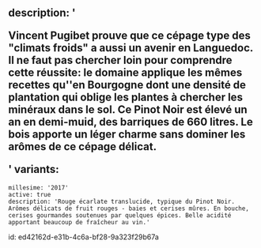 description: '<p>Vincent Pugibet prouve que ce cépage type des "climats froids" a aussi un avenir en Languedoc. Il ne faut pas chercher loin pour comprendre cette réussite: le domaine applique les mêmes recettes qu''en Bourgogne dont une densité de plantation qui oblige les plantes à chercher les minéraux dans le sol. Ce Pinot Noir est élevé un an en demi-muid, des barriques de 660 litres. Le bois apporte un léger charme sans dominer les arômes de ce cépage délicat.</p>'
variants:
  -
    millesime: '2017'
    active: true
    description: 'Rouge écarlate translucide, typique du Pinot Noir. Arômes délicats de fruit rouges - baies et cerises mûres. En bouche, cerises gourmandes soutenues par quelques épices. Belle acidité apportant beaucoup de fraîcheur au vin.'
id: ed42162d-e31b-4c6a-bf28-9a323f29b67a

